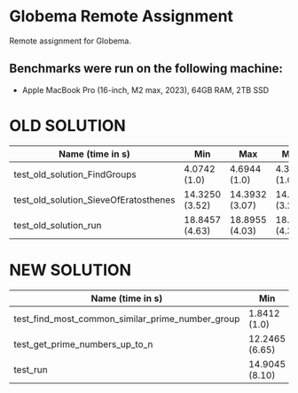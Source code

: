 # Globema Remote Assignment

Remote assignment for Globema.


## Benchmarks were run on the following machine:
- Apple MacBook Pro (16-inch, M2 max, 2023), 64GB RAM, 2TB SSD

 # OLD SOLUTION

| Name (time in s)                      | Min            | Max            | Mean           | StdDev         | Median         | IQR            | Outliers | OPS           | Rounds | Iterations |
|---------------------------------------|----------------|----------------|----------------|----------------|----------------|----------------|----------|---------------|--------|------------|
| test_old_solution_FindGroups          | 4.0742 (1.0)   | 4.6944 (1.0)   | 4.3843 (1.0)   | 0.4385 (12.44) | 4.3843 (1.0)   | 0.6202 (12.44) | 0;0      | 0.2281 (1.0)  | 2      | 1          |
| test_old_solution_SieveOfEratosthenes | 14.3250 (3.52) | 14.3932 (3.07) | 14.3591 (3.28) | 0.0483 (1.37)  | 14.3591 (3.28) | 0.0683 (1.37)  | 0;0      | 0.0696 (0.31) | 2      | 1          |
| test_old_solution_run                 | 18.8457 (4.63) | 18.8955 (4.03) | 18.8706 (4.30) | 0.0353 (1.0)   | 18.8706 (4.30) | 0.0499 (1.0)   | 0;0      | 0.0530 (0.23) | 2      | 1          |

# NEW SOLUTION

| Name (time in s)                                 | Min            | Max            | Mean           | StdDev         | Median         | IQR            | Outliers | OPS           | Rounds | Iterations |
|--------------------------------------------------|----------------|----------------|----------------|----------------|----------------|----------------|----------|---------------|--------|------------|
| test_find_most_common_similar_prime_number_group | 1.8412 (1.0)   | 2.6008 (1.0)   | 2.2210 (1.0)   | 0.5371 (15.85) | 2.2210 (1.0)   | 0.7596 (15.85) | 0;0      | 0.4503 (1.0)  | 2      | 1          |
| test_get_prime_numbers_up_to_n                   | 12.2465 (6.65) | 12.4886 (4.80) | 12.3675 (5.57) | 0.1712 (5.05)  | 12.3675 (5.57) | 0.2421 (5.05)  | 0;0      | 0.0809 (0.18) | 2      | 1          |
| test_run                                         | 14.9045 (8.10) | 14.9524 (5.75) | 14.9284 (6.72) | 0.0339 (1.0)   | 14.9284 (6.72) | 0.0479 (1.0)   | 0;0      | 0.0670 (0.15) | 2      | 1          |